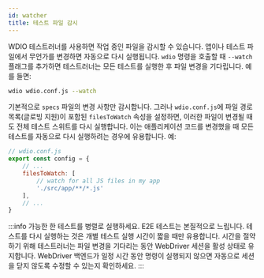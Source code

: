 ```yaml
---
id: watcher
title: 테스트 파일 감시
---
```


WDIO 테스트러너를 사용하면 작업 중인 파일을 감시할 수 있습니다. 앱이나 테스트 파일에서 무언가를 변경하면 자동으로 다시 실행됩니다. `wdio` 명령을 호출할 때 `--watch` 플래그를 추가하면 테스트러너는 모든 테스트를 실행한 후 파일 변경을 기다립니다. 예를 들면:

```sh
wdio wdio.conf.js --watch
```

기본적으로 `specs` 파일의 변경 사항만 감시합니다. 그러나 `wdio.conf.js`에 파일 경로 목록(글로빙 지원)이 포함된 `filesToWatch` 속성을 설정하면, 이러한 파일이 변경될 때도 전체 테스트 스위트를 다시 실행합니다. 이는 애플리케이션 코드를 변경했을 때 모든 테스트를 자동으로 다시 실행하려는 경우에 유용합니다. 예:

```js
// wdio.conf.js
export const config = {
    // ...
    filesToWatch: [
        // watch for all JS files in my app
        './src/app/**/*.js'
    ],
    // ...
}
```

:::info
가능한 한 테스트를 병렬로 실행하세요. E2E 테스트는 본질적으로 느립니다. 테스트를 다시 실행하는 것은 개별 테스트 실행 시간이 짧을 때만 유용합니다. 시간을 절약하기 위해 테스트러너는 파일 변경을 기다리는 동안 WebDriver 세션을 활성 상태로 유지합니다. WebDriver 백엔드가 일정 시간 동안 명령이 실행되지 않으면 자동으로 세션을 닫지 않도록 수정할 수 있는지 확인하세요.
:::